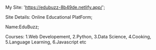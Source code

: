 My Site: 'https://edubuzz-8b49de.netlify.app/';


Site Details: Online Educational PlatForm;

Name:EduBuzz;

Courses:
        1.Web Developement, 
        2.Python, 
        3.Data Science, 
        4.Cooking, 
        5.Language Learning, 
        6.Javascript etc